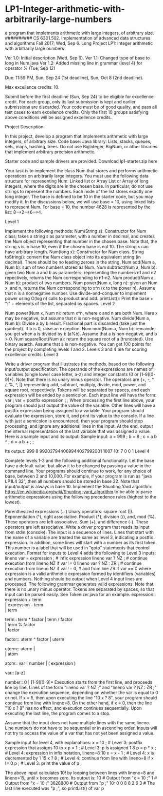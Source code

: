 # LP1-Integer-arithmetic-with-arbitrarily-large-numbers
a program that implements arithmetic with large integers, of arbitrary size.
##########
CS 6301.502.  Implementation of advanced data structures and algorithms
Fall 2017;  Wed, Sep 6.
Long Project LP1: Integer arithmetic with arbitrarily large numbers

Ver 1.0: Initial description (Wed, Sep 6).
Ver 1.1: Changed type of base to long in Num.java
Ver 1.2: Added missing line in grammar (level 4) for operator % (Tue, Sep 12)

Due: 11:59 PM, Sun, Sep 24 (1st deadline), Sun, Oct 8 (2nd deadline).

Max excellence credits: 10. 

Submit before the first deadline (Sun, Sep 24) to be eligible for excellence credit. 
For each group, only its last submission is kept and earlier submissions are discarded. 
Your code must be of good quality, and pass all test cases to earn excellence credits.
Only the first 10 groups satisfying above conditions will be assigned excellence credits.

Project Description

In this project, develop a program that implements arithmetic with large integers, of arbitrary size.
Code base: Java library: Lists, stacks, queues, sets, maps, hashing, trees. Do not use BigInteger, BigNum, or other libraries that implement arbitrary precision arithmetic.

Starter code and sample drivers are provided. Download lp1-starter.zip here

Your task is to implement the class Num that stores and performs arithmetic operations on arbitrarily large integers. You must use the following data structure for representing Num: Linked list or Array List or Array of long integers, where the digits are in the chosen base. In particular, do not use strings to represent the numbers. Each node of the list stores exactly one long integer. The base is defined to be 10 in the starter code, but you may modify it. In the discussions below, we will use base = 10, using linked lists to represent Num. For base = 10, the number 4628 is represented by the list: 8-->2-->6-->4.

Level 1

Implement the following methods:
Num(String s): Constructor for Num class; takes a string s as parameter, with a number in decimal, and creates the Num object representing that number in the chosen base. Note that, the string s is in base 10, even if the chosen base is not 10. The string s can have arbitrary length.
Num(long x): Constructor for Num class.
String toString(): convert the Num class object into its equivalent string (in decimal). There should be no leading zeroes in the string.
Num add(Num a, Num b): sum of two numbers stored as Num.
Num subtract(Num a, Num b): given two Num a and b as parameters, representing the numbers n1 and n2 repectively, returns the Num corresponding to n1-n2.
Num product(Num a, Num b): product of two numbers.
Num power(Num x, long n): given an Num x, and n, returns the Num corresponding to x^n (x to the power n). Assume that n is a nonnegative number. Use divide-and-conquer to implement power using O(log n) calls to product and add.
printList(): Print the base + ":" + elements of the list, separated by spaces.
Level 2

Num power(Num x, Num n): return x^n, where x and n are both Num. Here x may be negative, but assume that n is non-negative.
Num divide(Num a, Num b): Divide a by b result. Fractional part is discarded (take just the quotient). If b is 0, raise an exception.
Num mod(Num a, Num b): remainder you get when a is divided by b (a%b). Assume that a is non-negative, and b > 0.
Num squareRoot(Num a): return the square root of a (truncated). Use binary search. Assume that a is non-negative.
You can get 100 points for the project by completing levels 1 and 2. Levels 3 and 4 are for scoring excellence credits.
Level 3

Write a driver program that illustrates the methods, based on the following input/output specification. The operands of the expressions are names of variables (single lower case letter, a-z) and integer constants (0 or [1-9][0-9]*). Note that there is no unary minus operator. The operators are {+, -, *, /, %, ^, |} representing add, subtract, multiply, divide, mod, power, and square root, respectively. Tokens will be separated by spaces, and each expression will be ended by a semicolon. Each input line will have the form:
var ;
var = postfix expression ;
;
When processing the first line above, your program should just output the value of the variable. Other lines will have a postfix expression being assigned to a variable. Your program should evaluate the expression, store it, and print its value to the console. If a line with just a semicolon is encountered, then your program should stop processing, and ignore any additional lines in the input. At the end, output the internal representation of the last variable that was assigned a value. Here is a sample input and its output:
Sample input:
a = 999 ;
b = 8 ;
c = a b ^ ;
d = a b + ;
;

Its output:
999
8
992027944069944027992001
1007
10: 7 0 0 1
Level 4

Complete levels 1-3 and the following additional functionality. Let the base have a default value, but allow it to be changed by passing a value in the command line. Your programs should continue to work, for any choice of base, between 2 and 10,000. For example, if your program is run as "java LP1L4 32", then all numbers should be stored in base 32. Note that input/output is always in base 10.
Implement the Shunting Yard algorithm: https://en.wikipedia.org/wiki/Shunting-yard_algorithm to be able to parse arithmetic expressions using the following precedence rules (highest to the lowest).

Parenthesized expressions (...)
Unary operators: square root (|).
Exponentiation (^), right associative.
Product (*), division (/), and, mod (%). These operators are left associative.
Sum (+), and difference (-). These operators are left associative.
Write a driver program that reads its input from stdin (console). The input is a sequence of lines. Lines that start with the name of a variable are treated the same as level 3, indicating a postfix expression. In addition, some lines will start with a number as its first token. This number is a label that will be used in "goto" statements that control execution. Format for inputs to Level 4 adds the following to Level 3 inputs:
lineno var = expression ;      # infix expression
lineno var ? NZ ;              # continue execution from lineno NZ if var != 0
lineno var ? NZ : ZR ;         # continue execution from lineno NZ if var != 0,
                                      # and from line ZR if var == 0
where expression is a valid arithmetic expression formed by identifiers (variables) and numbers. Nothing should be output when Level 4 input lines are processed. The following grammar generates valid expressions. Note that there is no unary minus operator. Tokens are separated by spaces, so that input can be parsed easily. See Tokenizer.java for an example.
expression::	  expression + term  
		| expression - term  
		| term

term::		  term * factor 
		| term / factor  
		| term % factor  
		| factor

factor::	  uterm ^ factor 
		| uterm

uterm::		  uterm |  
		|  atom

atom::		  var
		| number
		| ( expression )

var::		  [a-z]

number::	  0
		| [1-9][0-9]*
Execution starts from the first line, and proceeds line by line. Lines of the form "lineno var ? NZ ;" and "lineno var ? NZ : ZR ;" change the execution sequence, depending on whether the var is equal to 0 or not. If x = 5, then upon executing the line "10 x ? 8", your program should continue from line with lineno=8. On the other hand, if x = 0, then the line "10 x ? 8" has no effect, and execution continues sequentially. Upon executing the last line, the program comes to a stop.

Assume that the input does not have multiple lines with the same lineno. Line numbers do not have to be sequential or in ascending order. Inputs will not try to access the value of a var that has not yet been assigned a value.

Sample input for level 4, with explanations:
x = 10 ;           # Level 3: postfix expression that assigns 10 to x
p = 1 ;            # Level 3: p is assigned 1
8 p = p * x ;      # Level 4: expression in infix notation, lineno=8
10 x = x - 1 ;     # Level 4: x is decremented by 1
15 x ? 8 ;         # Level 4: continue from line with lineno=8 if x != 0
p ;                # Level 3: print the value of p
;

The above input calculates 10! by looping between lines with lineno=8 and lineno=15, until x becomes zero.  Its output is:
10                 # Output from "x = 10 ;"
1                  # Output from "x = 10 ;"
3628800            # Output from "p ;"
10: 0 0 8 8 2 6 3  # The last line executed was "p ;", so printList() of var p
